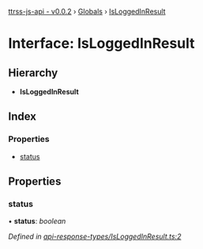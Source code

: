 [ttrss-js-api - v0.0.2](../README.md) › [Globals](../globals.md) › [IsLoggedInResult](isloggedinresult.md)

# Interface: IsLoggedInResult

## Hierarchy

* **IsLoggedInResult**

## Index

### Properties

* [status](isloggedinresult.md#status)

## Properties

###  status

• **status**: *boolean*

*Defined in [api-response-types/IsLoggedInResult.ts:2](https://github.com/fchristl/ttrss-js-api/blob/79fe3ba/src/api-response-types/IsLoggedInResult.ts#L2)*
